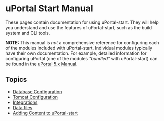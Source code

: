 # uPortal Start Manual

These pages contain documentation for using uPortal-start.  They will help you understand and use
the features of uPortal-start, such as the build system and CLI tools.

**NOTE:**  This manual is _not_ a comprehensive reference for configuring each of the modules
included with uPortal-start.  Individual modules typically have their own documentation.  For
example, detailed information for configuring uPortal (one of the modules _"bundled"_ with
uPortal-start) can be found in the [uPortal 5.x Manual][].

## Topics

* [Database Configuration](database/README.md)
* [Tomcat Configuration](tomcat/README.md)
* [Integrations](integrations/README.md)
* [Data files](data/README.md)
* [Adding Content to uPortal-start](content/README.md)

[uPortal 5.x Manual]: https://jasig.github.io/uPortal
